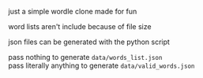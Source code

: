 just a simple wordle clone made for fun

word lists aren't include because of file size

json files can be generated with the python script

pass nothing to generate `data/words_list.json`  
pass literally anything to generate `data/valid_words.json`